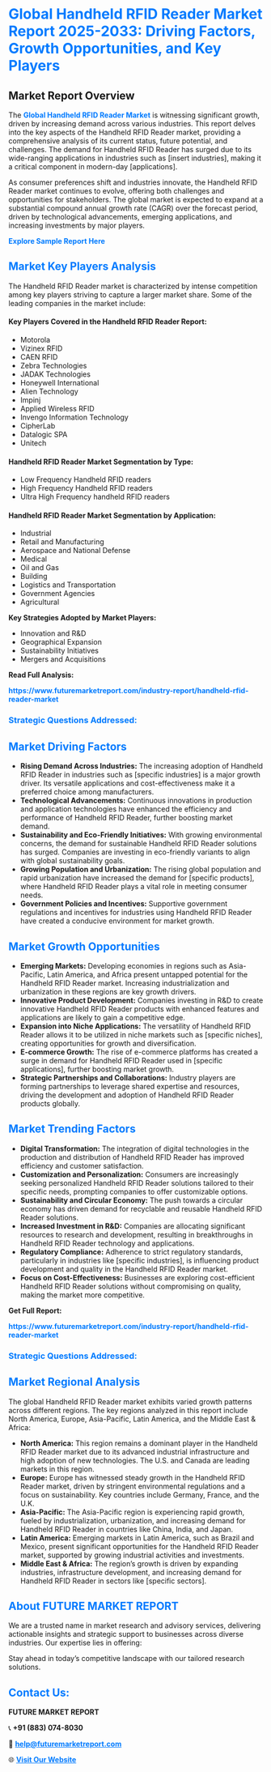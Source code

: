 <h1 style="color: #007BFF;">Global Handheld RFID Reader Market Report 2025-2033: Driving Factors, Growth Opportunities, and Key Players</h1>

<section id="overview">
<h2>Market Report Overview</h2>
<p>The <a href="https://www.futuremarketreport.com/industry-report/handheld-rfid-reader-market" style="color: #007BFF; text-decoration: none;"><strong>Global Handheld RFID Reader Market</strong></a> is witnessing significant growth, driven by increasing demand across various industries. This report delves into the key aspects of the Handheld RFID Reader market, providing a comprehensive analysis of its current status, future potential, and challenges. The demand for Handheld RFID Reader has surged due to its wide-ranging applications in industries such as [insert industries], making it a critical component in modern-day [applications].</p>
<p>As consumer preferences shift and industries innovate, the Handheld RFID Reader market continues to evolve, offering both challenges and opportunities for stakeholders. The global market is expected to expand at a substantial compound annual growth rate (CAGR) over the forecast period, driven by technological advancements, emerging applications, and increasing investments by major players.</p>
</section>

<section id="overview">
<p><a href="https://www.futuremarketreport.com/request-sample/reportId=115629" style="color: #007BFF; text-decoration: none;"><strong>Explore Sample Report Here</strong></a></p>
</section>

<section id="key-players">
<h2 style="color: #007BFF;">Market Key Players Analysis</h2>
<p>The Handheld RFID Reader market is characterized by intense competition among key players striving to capture a larger market share. Some of the leading companies in the market include:</p>
<h4>Key Players Covered in the Handheld RFID Reader Report:</h4>
<ul><li>Motorola</li><li>Vizinex RFID</li><li>CAEN RFID</li><li>Zebra Technologies</li><li>JADAK Technologies</li><li>Honeywell International</li><li>Alien Technology</li><li>Impinj</li><li>Applied Wireless RFID</li><li>Invengo Information Technology</li><li>CipherLab</li><li>Datalogic SPA</li><li>Unitech</li></ul>
<h4>Handheld RFID Reader Market Segmentation by Type:</h4>
<ul><li>Low Frequency Handheld RFID readers</li><li>High Frequency Handheld RFID readers</li><li>Ultra High Frequency handheld RFID readers</li></ul>

<h4>Handheld RFID Reader Market Segmentation by Application:</h4>
<ul><li>Industrial</li><li>Retail and Manufacturing</li><li>Aerospace and National Defense</li><li>Medical</li><li>Oil and Gas</li><li>Building</li><li>Logistics and Transportation</li><li>Government Agencies</li><li>Agricultural</li></ul>
<p><strong>Key Strategies Adopted by Market Players:</strong></p>
<ul>
<li>Innovation and R&D</li>
<li>Geographical Expansion</li>
<li>Sustainability Initiatives</li>
<li>Mergers and Acquisitions</li>
</ul>
</section>

<section>
<p><strong>Read Full Analysis: </strong></p><a href="https://www.futuremarketreport.com/industry-report/handheld-rfid-reader-market" style="color: #007BFF; text-decoration: none;"><strong>https://www.futuremarketreport.com/industry-report/handheld-rfid-reader-market</strong></a>
<h3 style="color: #007BFF;">Strategic Questions Addressed:</h3>
</section>

<section id="driving-factors">
<h2 style="color: #007BFF;">Market Driving Factors</h2>
<ul>
<li><strong>Rising Demand Across Industries:</strong> The increasing adoption of Handheld RFID Reader in industries such as [specific industries] is a major growth driver. Its versatile applications and cost-effectiveness make it a preferred choice among manufacturers.</li>
<li><strong>Technological Advancements:</strong> Continuous innovations in production and application technologies have enhanced the efficiency and performance of Handheld RFID Reader, further boosting market demand.</li>
<li><strong>Sustainability and Eco-Friendly Initiatives:</strong> With growing environmental concerns, the demand for sustainable Handheld RFID Reader solutions has surged. Companies are investing in eco-friendly variants to align with global sustainability goals.</li>
<li><strong>Growing Population and Urbanization:</strong> The rising global population and rapid urbanization have increased the demand for [specific products], where Handheld RFID Reader plays a vital role in meeting consumer needs.</li>
<li><strong>Government Policies and Incentives:</strong> Supportive government regulations and incentives for industries using Handheld RFID Reader have created a conducive environment for market growth.</li>
</ul>
</section>

<section id="growth-opportunities">
<h2 style="color: #007BFF;">Market Growth Opportunities</h2>
<ul>
<li><strong>Emerging Markets:</strong> Developing economies in regions such as Asia-Pacific, Latin America, and Africa present untapped potential for the Handheld RFID Reader market. Increasing industrialization and urbanization in these regions are key growth drivers.</li>
<li><strong>Innovative Product Development:</strong> Companies investing in R&D to create innovative Handheld RFID Reader products with enhanced features and applications are likely to gain a competitive edge.</li>
<li><strong>Expansion into Niche Applications:</strong> The versatility of Handheld RFID Reader allows it to be utilized in niche markets such as [specific niches], creating opportunities for growth and diversification.</li>
<li><strong>E-commerce Growth:</strong> The rise of e-commerce platforms has created a surge in demand for Handheld RFID Reader used in [specific applications], further boosting market growth.</li>
<li><strong>Strategic Partnerships and Collaborations:</strong> Industry players are forming partnerships to leverage shared expertise and resources, driving the development and adoption of Handheld RFID Reader products globally.</li>
</ul>
</section>

<section id="trending-factors">
<h2 style="color: #007BFF;">Market Trending Factors</h2>
<ul>
<li><strong>Digital Transformation:</strong> The integration of digital technologies in the production and distribution of Handheld RFID Reader has improved efficiency and customer satisfaction.</li>
<li><strong>Customization and Personalization:</strong> Consumers are increasingly seeking personalized Handheld RFID Reader solutions tailored to their specific needs, prompting companies to offer customizable options.</li>
<li><strong>Sustainability and Circular Economy:</strong> The push towards a circular economy has driven demand for recyclable and reusable Handheld RFID Reader solutions.</li>
<li><strong>Increased Investment in R&D:</strong> Companies are allocating significant resources to research and development, resulting in breakthroughs in Handheld RFID Reader technology and applications.</li>
<li><strong>Regulatory Compliance:</strong> Adherence to strict regulatory standards, particularly in industries like [specific industries], is influencing product development and quality in the Handheld RFID Reader market.</li>
<li><strong>Focus on Cost-Effectiveness:</strong> Businesses are exploring cost-efficient Handheld RFID Reader solutions without compromising on quality, making the market more competitive.</li>
</ul>
</section>

<section>
<p><strong>Get Full Report: </strong></p><a href="https://www.futuremarketreport.com/industry-report/handheld-rfid-reader-market" style="color: #007BFF; text-decoration: none;"><strong>https://www.futuremarketreport.com/industry-report/handheld-rfid-reader-market</strong></a>
<h3 style="color: #007BFF;">Strategic Questions Addressed:</h3>
</section>


<section id="regional-analysis">
<h2 style="color: #007BFF;">Market Regional Analysis</h2>
<p>The global Handheld RFID Reader market exhibits varied growth patterns across different regions. The key regions analyzed in this report include North America, Europe, Asia-Pacific, Latin America, and the Middle East & Africa:</p>
<ul>
<li><strong>North America:</strong> This region remains a dominant player in the Handheld RFID Reader market due to its advanced industrial infrastructure and high adoption of new technologies. The U.S. and Canada are leading markets in this region.</li>
<li><strong>Europe:</strong> Europe has witnessed steady growth in the Handheld RFID Reader market, driven by stringent environmental regulations and a focus on sustainability. Key countries include Germany, France, and the U.K.</li>
<li><strong>Asia-Pacific:</strong> The Asia-Pacific region is experiencing rapid growth, fueled by industrialization, urbanization, and increasing demand for Handheld RFID Reader in countries like China, India, and Japan.</li>
<li><strong>Latin America:</strong> Emerging markets in Latin America, such as Brazil and Mexico, present significant opportunities for the Handheld RFID Reader market, supported by growing industrial activities and investments.</li>
<li><strong>Middle East & Africa:</strong> The region’s growth is driven by expanding industries, infrastructure development, and increasing demand for Handheld RFID Reader in sectors like [specific sectors].</li>
</ul>
</section>

<footer>
<h2 style="color: #007BFF;">About FUTURE MARKET REPORT</h2>
<p>We are a trusted name in market research and advisory services, delivering actionable insights and strategic support to businesses across diverse industries. Our expertise lies in offering:</p>

<p>Stay ahead in today’s competitive landscape with our tailored research solutions.</p>

<h2 style="color: #007BFF;">Contact Us:</h2>
<p><strong>FUTURE MARKET REPORT</strong></p>
<p>📞 <strong>+91 (883) 074-8030</strong></p>
<p>📧 <strong><a href="mailto:help@futuremarketreport.com" style="color: #007BFF;">help@futuremarketreport.com</a></strong></p>
<p>🌐 <strong><a href="https://www.futuremarketreport.com/" style="color: #007BFF;">Visit Our Website</a></strong></p>
</footer>